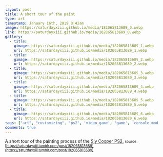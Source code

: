 ```yaml
---
layout: post
title: A short tour of the paint
type: art
timestamp: January 16th, 2019 8:42am
image: https://saturdayxiii.github.io/media/182065813689_0.webp
link: https://saturdayxiii.github.io/media/182065813689_0.webp
gallery:
  - title: 
    gimage: https://saturdayxiii.github.io/media/182065813689_1.webp
    url: https://saturdayxiii.github.io/media/182065813689_1.webp
  - title: 
    gimage: https://saturdayxiii.github.io/media/182065813689_2.webp
    url: https://saturdayxiii.github.io/media/182065813689_2.webp
  - title: 
    gimage: https://saturdayxiii.github.io/media/182065813689_3.webp
    url: https://saturdayxiii.github.io/media/182065813689_3.webp
  - title: 
    gimage: https://saturdayxiii.github.io/media/182065813689_4.webp
    url: https://saturdayxiii.github.io/media/182065813689_4.webp
  - title: 
    gimage: https://saturdayxiii.github.io/media/182065813689_5.webp
    url: https://saturdayxiii.github.io/media/182065813689_5.webp
  - title: 
    gimage: https://saturdayxiii.github.io/media/182065813689_6.webp
    url: https://saturdayxiii.github.io/media/182065813689_6.webp
tags: ["art", "customizing", "ps2", 'video_game', 'game', 'console_mod', 'console_art', 'custom_console', 'Sly_Cooper']
comments: true
---
```

A short tour of the painting process of the [Sly Cooper PS2.](http://heavyhanded.ca/post/181056446837/ps2-case-mod-artwork-of-sly-cooper-templated)
<small>source: [https://saturdayxiii.tumblr.com/post/182065813689](https://saturdayxiii.tumblr.com/post/182065813689)</small>
